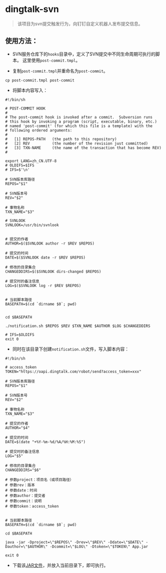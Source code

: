 # dingtalk-svn

> 该项目为svn提交触发行为，向钉钉自定义机器人发布提交信息。
>
## 使用方法：

- SVN服务仓库下的`hooks`目录中，定义了SVN提交中不同生命周期可执行的脚本。
这里使用`post-commit.tmpl`。

- 复制`post-commit.tmpl`并重命名为`post-commit`。
```shell script
cp post-commit.tmpl post-commit
```

- 将脚本内容写入：
```shell script
#!/bin/sh

# POST-COMMIT HOOK
#
# The post-commit hook is invoked after a commit.  Subversion runs
# this hook by invoking a program (script, executable, binary, etc.)
# named 'post-commit' (for which this file is a template) with the 
# following ordered arguments:
#
#   [1] REPOS-PATH   (the path to this repository)
#   [2] REV          (the number of the revision just committed)
#   [3] TXN-NAME     (the name of the transaction that has become REV)
#

export LANG=zh_CN.UTF-8
# OLDIFS=$IFS
# IFS=$'\n'

# SVN版本库路径
REPOS="$1"

# SVN版本号
REV="$2"

# 事物名称
TXN_NAME="$3"

# SVNLOOK
SVNLOOK=/usr/bin/svnlook  


# 提交的作者
AUTHOR=$($SVNLOOK author -r $REV $REPOS)

# 提交的时间
DATE=$($SVNLOOK date -r $REV $REPOS)

# 修改的目录集合   
CHANGEDDIRS=$($SVNLOOK dirs-changed $REPOS)

# 提交时的备注信息
LOG=$($SVNLOOK log -r $REV $REPOS)


# 当前脚本路径
BASEPATH=$(cd `dirname $0`; pwd)


cd $BASEPATH

./notification.sh $REPOS $REV $TXN_NAME $AUTHOR $LOG $CHANGEDDIRS

# IFS=$OLDIFS
exit 0
```
- 同时在该目录下创建`notification.sh`文件，写入脚本内容：
```shell script
#!/bin/sh

# access_token
TOKEN="https://oapi.dingtalk.com/robot/send?access_token=xxx"

# SVN版本库路径
REPOS="$1"

# SVN版本号
REV="$2"

# 事物名称
TXN_NAME="$3"

# 提交的作者
AUTHOR="$4"

# 提交的时间
DATE=$(date "+%Y-%m-%d/%A/%H:%M:%S")

# 提交时的备注信息
LOG="$5"

# 修改的目录集合   
CHANGEDDIRS="$6"

# 参数project：项目名（或项目路径）
# 参数rev：版本
# 参数date：时间
# 参数author：提交者
# 参数commit：说明
# 参数token：access_token


# 当前脚本路径
BASEPATH=$(cd `dirname $0`; pwd)

cd $BASEPATH

java -jar -Dproject=\"$REPOS\" -Drev=\"$REV\" -Ddate=\"$DATE\" -Dauthor=\"$AUTHOR\" -Dcommit=\"$LOG\" -Dtoken=\"$TOKEN\" App.jar

exit 0
```

- 下载该[JAR文件](https://github.com/zuoyuip/dingtalk-svn/releases/download/v1.0/App.jar)，并放入当前目录下，即可执行。